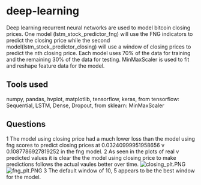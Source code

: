 # deep-learning

Deep learning recurrent neural networks are used to model bitcoin closing prices. One model (lstm_stock_predictor_fng) will use the FNG indicators to predict the closing price while the second model(lstm_stock_predictor_closing) will use a window of closing prices to predict the nth closing price. Each model uses 70% of the data for training and the remaining 30% of the data for testing. MinMaxScaler is used to fit and reshape feature data for the model.

## Tools used

numpy, pandas, hvplot, matplotlib, tensorflow, keras, from tensorflow: Sequential, LSTM, Dense, Dropout, from sklearn: MinMaxScaler

## Questions

1 The model using closing price had a much lower loss than the model using fng scores to predict closing prices at 0.03240999951958656 v 0.1087786927819252 in the fng model.
2 As seen in the plots of real v predicted values it is clear the the model using closing price to make predictions follows the actual vaules better over time.
![closing_plt.PNG](Images/closing_plt.PNG)
![fng_plt.PNG](Images/fng_plt.PNG)
3 The default window of 10, 5 appears to be the best window for the model. 
